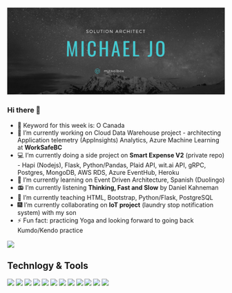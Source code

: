 [![Header](https://github.com/mjtoolbox/mjtoolbox/blob/main/githubimg4.png "Header")](https://mjtoolbox.wordpress.com/)

### Hi there 👋
- 🔑 Keyword for this week is: O Canada
- 🔭 I’m currently working on Cloud Data Warehouse project - architecting Application telemetry (AppInsights) Analytics, Azure Machine Learning at **WorkSafeBC**
- 💻 I’m currently doing a side project on **Smart Expense V2** (private repo) - Hapi (Nodejs), Flask, Python/Pandas, Plaid API, wit.ai API, gRPC, Postgres, MongoDB, AWS RDS, Azure EventHub, Heroku
- 🌱 I’m currently learning on Event Driven Architecture, Spanish (Duolingo)
- 📻 I’m currently listening **Thinking, Fast and Slow** by Daniel Kahneman
- 📝 I’m currently teaching HTML, Bootstrap, Python/Flask, PostgreSQL
- 🎆 I’m currently collaborating on **IoT project** (laundry stop notification system) with my son
- ⚡ Fun fact: practicing Yoga and looking forward to going back Kumdo/Kendo practice

<img align="center" src="https://github-readme-stats.vercel.app/api?username=mjtoolbox&theme=dark" />

## Technlogy & Tools
![](https://img.shields.io/badge/Code-Java-informational?style=flat&logoColor=white&color=2bbc8a)
![](https://img.shields.io/badge/Code-Javascript-informational?style=flat&logoColor=white&color=2bbc8a)
![](https://img.shields.io/badge/Code-Python-informational?style=flat&logoColor=white&color=2bbc8a)
![](https://img.shields.io/badge/Frame-Spring-informational?style=flat&logoColor=white&color=2bbc8a)
![](https://img.shields.io/badge/Frame-React-informational?style=flat&logoColor=white&color=2bbc8a)
![](https://img.shields.io/badge/Frame-ReactNative-informational?style=flat&logoColor=white&color=2bbc8a)
![](https://img.shields.io/badge/Frame-Flask-informational?style=flat&logoColor=white&color=2bbc8a)
![](https://img.shields.io/badge/Tool-Docker-informational?style=flat&logoColor=white&color=2bbc8a)
![](https://img.shields.io/badge/DB-PostgreSQL-informational?style=flat&logoColor=white&color=2bbc8a)
![](https://img.shields.io/badge/DB-MongoDB-informational?style=flat&logoColor=white&color=2bbc8a)
![](https://img.shields.io/badge/Cloud-Azure-informational?style=flat&logoColor=white&color=2bbc8a)
![](https://img.shields.io/badge/Cloud-Heroku-informational?style=flat&logoColor=white&color=2bbc8a)


